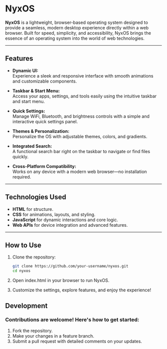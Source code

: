# NyxOS

**NyxOS** is a lightweight, browser-based operating system designed to provide a seamless, modern desktop experience directly within a web browser. Built for speed, simplicity, and accessibility, NyxOS brings the essence of an operating system into the world of web technologies.

---

## Features

- **Dynamic UI:**  
  Experience a sleek and responsive interface with smooth animations and customizable components.

- **Taskbar & Start Menu:**  
  Access your apps, settings, and tools easily using the intuitive taskbar and start menu.

- **Quick Settings:**  
  Manage WiFi, Bluetooth, and brightness controls with a simple and interactive quick settings panel.

- **Themes & Personalization:**  
  Personalize the OS with adjustable themes, colors, and gradients.

- **Integrated Search:**  
  A functional search bar right on the taskbar to navigate or find files quickly.

- **Cross-Platform Compatibility:**  
  Works on any device with a modern web browser—no installation required.

---

## Technologies Used

- **HTML** for structure.  
- **CSS** for animations, layouts, and styling.  
- **JavaScript** for dynamic interactions and core logic.  
- **Web APIs** for device integration and advanced features.

---

## How to Use

1. Clone the repository:
   ```bash
   git clone https://github.com/your-username/nyxos.git
   cd nyxos
2. Open index.html in your browser to run NyxOS.

3. Customize the settings, explore features, and enjoy the experience!

## Development
### Contributions are welcome! Here's how to get started:

1. Fork the repository.
2. Make your changes in a feature branch.
3. Submit a pull request with detailed comments on your updates.
